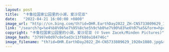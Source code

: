 ```yaml
---
layout: post
title:  "卡鲁拉国家公园里的小湖，爱沙尼亚"
date:   "2022-04-21 16:00:00 +0800"
image_url: "http://cn.bing.com/th?id=OHR.EarthDay2022_ZH-CN5733809629_1920x1080.jpg&rf=LaDigue_1920x1080.jpg&pid=hp"
link: "/search?q=%e4%b8%96%e7%95%8c%e5%9c%b0%e7%90%83%e6%97%a5&form=hpcapt&mkt=zh-cn"
copyright: "卡鲁拉国家公园里的小湖，爱沙尼亚 (© Sven Zacek/Minden Pictures)"
image_hash: "37997e0d97c8e5ad3c13f680a184746c"
image_filename: "th?id=OHR.EarthDay2022_ZH-CN5733809629_1920x1080.jpg&rf=LaDigue_1920x1080.jpg&pid=hp"
---
```

